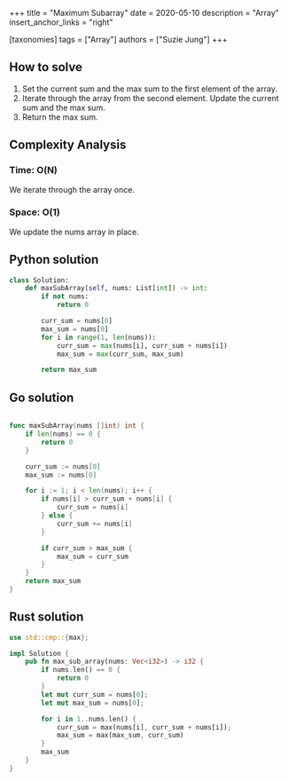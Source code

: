 +++
title = "Maximum Subarray"
date = 2020-05-10
description = "Array"
insert_anchor_links = "right"

[taxonomies]
tags = ["Array"]
authors = ["Suzie Jung"]
+++

## How to solve

1. Set the current sum and the max sum to the first element of the array.
2. Iterate through the array from the second element. Update the current sum and the max sum.
3. Return the max sum.

## Complexity Analysis

### Time: O(N)

We iterate through the array once.

### Space: O(1)

We update the nums array in place.

## Python solution

```python
class Solution:
    def maxSubArray(self, nums: List[int]) -> int:
        if not nums:
            return 0

        curr_sum = nums[0]
        max_sum = nums[0]
        for i in range(1, len(nums)):
            curr_sum = max(nums[i], curr_sum + nums[i])
            max_sum = max(curr_sum, max_sum)

        return max_sum

```

## Go solution

```go

func maxSubArray(nums []int) int {
    if len(nums) == 0 {
        return 0
    }

    curr_sum := nums[0]
    max_sum := nums[0]

    for i := 1; i < len(nums); i++ {
        if nums[i] > curr_sum + nums[i] {
            curr_sum = nums[i]
        } else {
            curr_sum += nums[i]
        }

        if curr_sum > max_sum {
            max_sum = curr_sum
        }
    }
    return max_sum
}
```

## Rust solution

```rust
use std::cmp::{max};

impl Solution {
    pub fn max_sub_array(nums: Vec<i32>) -> i32 {
        if nums.len() == 0 {
            return 0
        }
        let mut curr_sum = nums[0];
        let mut max_sum = nums[0];

        for i in 1..nums.len() {
            curr_sum = max(nums[i], curr_sum + nums[i]);
            max_sum = max(max_sum, curr_sum)
        }
        max_sum
    }
}

```
